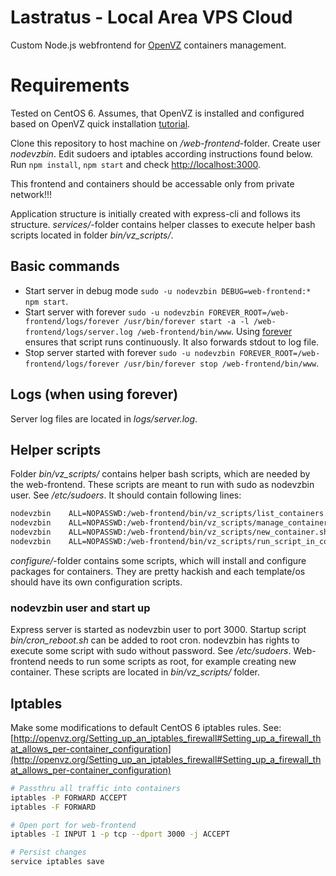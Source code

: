 # Lastratus - Local Area VPS Cloud

Custom Node.js webfrontend for [OpenVZ](https://openvz.org/Main_Page) containers management.

# Requirements

Tested on CentOS 6. Assumes, that OpenVZ is installed and configured based on
OpenVZ quick installation [tutorial](https://openvz.org/Quick_Installation_CentOS_6).

Clone this repository to host machine on */web-frontend*-folder. Create user *nodevzbin*.
Edit sudoers and iptables according instructions found below.
Run `npm install`, `npm start` and check [http://localhost:3000](http://localhost:3000).

This frontend and containers should be accessable only from
private network!!!

Application structure is initially created with express-cli and follows its structure.
*services/*-folder contains helper classes to execute helper bash scripts located 
in folder *bin/vz_scripts/*.


## Basic commands

-  Start server in debug mode 
   `sudo -u nodevzbin DEBUG=web-frontend:* npm start`.
-  Start server with forever 
   `sudo -u nodevzbin FOREVER_ROOT=/web-frontend/logs/forever /usr/bin/forever start -a -l /web-frontend/logs/server.log /web-frontend/bin/www`.
   Using [forever](https://github.com/foreverjs/forever) ensures that script runs continuously. It also 
   forwards stdout to log file.
-  Stop server started with forever 
   `sudo -u nodevzbin FOREVER_ROOT=/web-frontend/logs/forever /usr/bin/forever stop /web-frontend/bin/www`.


## Logs (when using forever)

Server log files are located in *logs/server.log*.


## Helper scripts

Folder *bin/vz_scripts/* contains helper bash scripts, 
which are needed by the web-frontend.
These scripts are meant to run with sudo as nodevzbin user.
See */etc/sudoers*. It should contain following lines:

```bash
nodevzbin    ALL=NOPASSWD:/web-frontend/bin/vz_scripts/list_containers.sh
nodevzbin    ALL=NOPASSWD:/web-frontend/bin/vz_scripts/manage_container.sh
nodevzbin    ALL=NOPASSWD:/web-frontend/bin/vz_scripts/new_container.sh
nodevzbin    ALL=NOPASSWD:/web-frontend/bin/vz_scripts/run_script_in_container.sh
```

*configure/*-folder contains some scripts, which will
install and configure packages for containers. 
They are pretty hackish and each template/os should have
its own configuration scripts.


### nodevzbin user and start up

Express server is started as nodevzbin user to port 3000.
Startup script *bin/cron_reboot.sh* can be added to root cron.
nodevzbin has rights to execute some script with sudo without 
password. See */etc/sudoers*. Web-frontend needs to run some 
scripts as root, for example creating new container. 
These scripts are located in *bin/vz_scripts/* folder.


## Iptables

Make some modifications to default CentOS 6 iptables rules. 
See: [http://openvz.org/Setting_up_an_iptables_firewall#Setting_up_a_firewall_that_allows_per-container_configuration](http://openvz.org/Setting_up_an_iptables_firewall#Setting_up_a_firewall_that_allows_per-container_configuration)

```bash
# Passthru all traffic into containers
iptables -P FORWARD ACCEPT
iptables -F FORWARD

# Open port for web-frontend
iptables -I INPUT 1 -p tcp --dport 3000 -j ACCEPT

# Persist changes
service iptables save
```
